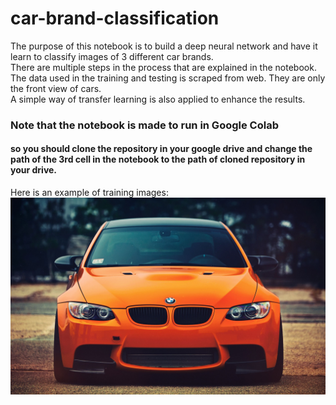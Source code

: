 # car-brand-classification
The purpose of this notebook is to build a deep neural network and have it learn to classify images of 3 different car brands.<br>
There are multiple steps in the process that are explained in the notebook.<br>
The data used in the training and testing is scraped from web. They are only the front view of cars.<br>
A simple way of transfer learning is also applied to enhance the results.<br>

### **Note that the notebook is made to run in Google Colab**
#### so you should clone the repository in your google drive and change the path of the 3rd cell in the notebook to the path of cloned repository in your drive.

Here is an example of training images:<br>
<img src="data/train/BMW/BMW_train(5).jpg" alt="BMW fron view" />
